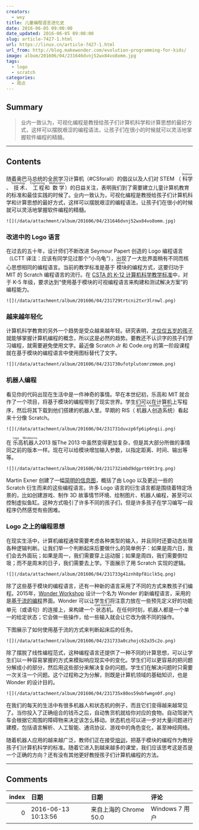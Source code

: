 ```yaml
---
creators:
  - wxy
title: 儿童编程语言进化史
date: 2016-06-05 09:00:00
date_updated: 2016-06-05 09:00:00
slug: article-7427-1.html
url: https://linux.cn/article-7427-1.html
url_from: http://blog.makewonder.com/evolution-programming-for-kids/
image: album/201606/04/231646dvnj52wx84vo8omm.jpg
tags:
  - logo
  - scratch
categories:
  - 观点
---
```


## Summary

> 业内一致认为，可视化编程是教授给孩子们计算机科学和计算思想的最好方式，这样可以摆脱艰涩的编程语法，让孩子们在很小的时候就可以灵活地掌握软件编程的精髓。

***

<!-- more -->

## Contents

随着奥巴马总统的全民学习计算机（#CSforall）的倡议以及人们对 STEM （<ruby> 科学 <rp>  （ </rp> <rt>  Science </rt> <rp>  ） </rp></ruby>、<ruby> 技术 <rp>  （ </rp> <rt>  Technology </rt> <rp>  ） </rp></ruby>、<ruby> 工程 <rp>  （ </rp> <rt>  Engineering </rt> <rp>  ） </rp></ruby>和<ruby> 数学 <rp>  （ </rp> <rt>  Mathematics </rt> <rp>  ） </rp></ruby>）的日益关注，表明我们到了需要建立儿童计算机教育的标准和最佳实践的时候了。业内一致认为，可视化编程是教授给孩子们计算机科学和计算思想的最好方式，这样可以摆脱艰涩的编程语法，让孩子们在很小的时候就可以灵活地掌握软件编程的精髓。

`![](/data/attachment/album/201606/04/231646dvnj52wx84vo8omm.jpg)`

### 改进中的 Logo 语言

在过去的五十年，设计师们不断改进 Seymour Papert 创造的 Logo 编程语言（LCTT 译注：应该有同学见过那个“小乌龟”），出现了一大批界面稍有不同而核心思想相同的编程语言。当前的教学标准是基于<ruby> 模块 <rp>  （ </rp> <rt>  blocks </rt> <rp>  ） </rp></ruby>的编程方式，这要归功于 MIT 的 Scratch 编程语言的流行。在 [CSTA 的 K-12 计算机科学教学标准](https://csta.acm.org/Curriculum/sub/K12Standards.html)中，对于 K-5 年级，要求达到“使用基于模块的可视编程语言来构建和测试解决方案”的编程能力。

`![](/data/attachment/album/201606/04/231729trtcni2txr3lrnwl.png)`

### 越来越年轻化

计算机科学教育的另外一个趋势是受众越来越年轻。研究表明，[才仅仅五岁的孩子](http://www.wired.com/2013/09/ap_code/)就能够掌握计算机编程的概念，所以这是必然的趋势。要教还不认识字的孩子们学习编程，就需要避免使用文字。最近像 Scratch Jr 和 Code.org 的第一阶段课程就在基于模块的编程语言中使用图标替代了文字。

`![](/data/attachment/album/201606/04/231730ufotplutomrzmmom.png)`

### 机器人编程

看见你的代码出现在生活中是一件神奇的事情。早在本世纪初，乐高和 MIT 就合作了一个项目，将基于模块的编程带到了现实世界。学生们可以在计算机上写程序，然后将其下载到他们搭建的机器人里。早期的 RIS（<ruby> 机器人创造系统 <rt>  robotics invention system </rt></ruby>）看起来十分像 Scratch。

`![](/data/attachment/album/201606/04/231731duvzp6fp6ip6ngii.png)`

在<ruby> 乐高机器人 <rp>  （ </rp> <rt>  Lego Mindstorms </rt> <rp>  ） </rp></ruby> 2013 版The 2013 中虽然变得更加复杂，但是其大部分所做的事情同之前的版本一样。现在可以给模块增加输入参数，以指定距离、时间、输出等等。

`![](/data/attachment/album/201606/04/231732imbd9dgprt69t3rg.png)`

Martin Exner 创建了一幅[简明的信息图](http://constructingkids.com/2013/05/15/vpl/)，概括了由 Logo 以及更近一些的 Scratch 衍生而来的这些编程语言。许多 Logo 语言的衍生语言都是围绕着特定场景的，比如创建游戏、制作 3D 故事情节环境、绘制图片、机器人编程，甚至可以控制虚拟鱼缸。这种方式吸引了许多不同的孩子们，但是许多孩子在学习编写一段程序仍然感觉有些困难。

### Logo 之上的编程思想

在现实生活中，计算机编程通常需要考虑各种类型的输入，并且同时还要动态处理各种逻辑判断。让我们举一个判断起床后要做什么的简单例子：如果是周六日，我们会去外面玩；如果是周一，我们需要穿上运动服；如果是周四，我们需要倒垃圾；而不是周末的日子，我们需要去上学。下面展示了用 Scratch 实现的逻辑。

`![](/data/attachment/album/201606/04/231733g41znh8pf8iclk5q.png)`

除了这些基于模块的编程语言，还有一种新的语言采用了不同的方式来教孩子们编程。2015年，[Wonder Workshop](http://makewonder.com/) 设计一个名为 Wonder 的新编程语言，采用的是[基于流的编程](http://www.jpaulmorrison.com/fbp/fbp2.htm)界面。Wonder 可以让学生们将注意力放在一些预先定义好的功能单元（或语句）的连接上，来构建一个<ruby> 状态机 <rp>  （ </rp> <rt>  state machine </rt> <rp>  ） </rp></ruby>。在任何时刻，机器人都是一个单一的给定状态；它会做一些操作，给一些输入就会让它改为做不同的操作。

下图展示了如何使用基于流的方式来判断起床后的任务。

`![](/data/attachment/album/201606/04/231733a0czhojc62a35c2o.png)`

除了摆脱了线性编程范式，这种编程语言还提供了一种不同的计算思想，可以让学生们以一种容易掌握的方式来模拟响应现实中的变化。学生们可以更容易的把问题分解成小的部分，然后用这些部分来解决复杂的问题。学生们在解决问题时只需要一次关注一个问题。这个过程称之为分解，则既是计算机领域的基础知识，也是 Wonder 的设计目的。

`![](/data/attachment/album/201606/04/231735x80os59obfwmgn0f.png)`

在我们的每天的生活中有很多机器人和状态机的例子，而且它们变得越来越常见了。当你投入了正确组合的钱币之后，自动售货机就给你对应的食物。自动驾驶汽车会根据它周围的障碍物来决定该怎么移动。状态机也可以进一步对大量问题进行建模，包括语言解析、人工智能、通讯协议、游戏中的角色变化，甚至神经网络。

随着机器人应用的越来越广泛，教师们正在接受[培训](http://www.fastcompany.com/3056644/most-creative-people/as-schools-emphasize-computer-science-how-do-we-teach-teachers-to-code)，把基于模块的编程作为教授孩子们计算机科学的标准。随着它进入到越来越多的课堂，我们应该思考这是否是一个正确的方向？还有没有其他更好教授孩子们计算机编程的方法。

***

## Comments

|   index | 日期                | 日期                                  | 评论                                                |
|--------:|:--------------------|:--------------------------------------|:----------------------------------------------------|
|       0 | 2016-06-13 10:13:56 | 来自上海的 Chrome 50.0|Windows 7 用户 | 呃…… 我以为现在儿童学python了，我小学时候是QBasic…… |
